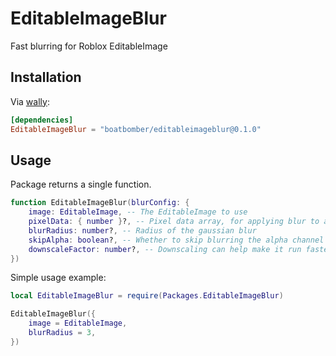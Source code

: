 # EditableImageBlur

Fast blurring for Roblox EditableImage

## Installation

Via [wally](https://wally.run):

```toml
[dependencies]
EditableImageBlur = "boatbomber/editableimageblur@0.1.0"
```


## Usage

Package returns a single function.

```lua
function EditableImageBlur(blurConfig: {
	image: EditableImage, -- The EditableImage to use
	pixelData: { number }?, -- Pixel data array, for applying blur to an image data that isn't yet written into the EditableImage
	blurRadius: number?, -- Radius of the gaussian blur
	skipAlpha: boolean?, -- Whether to skip blurring the alpha channel
	downscaleFactor: number?, -- Downscaling can help make it run faster for minimal loss in quality (ddownscaling won't apply if pixelData is passed)
})

```

Simple usage example:

```lua
local EditableImageBlur = require(Packages.EditableImageBlur)

EditableImageBlur({
    image = EditableImage,
    blurRadius = 3,
})
```
